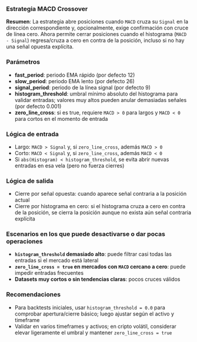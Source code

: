 ### Estrategia MACD Crossover

**Resumen**: La estrategia abre posiciones cuando `MACD` cruza su `Signal` en la dirección correspondiente y, opcionalmente, exige confirmación con cruce de línea cero. Ahora permite cerrar posiciones cuando el histograma (`MACD - Signal`) regresa/cruza a cero en contra de la posición, incluso si no hay una señal opuesta explícita.

### Parámetros
- **fast_period**: periodo EMA rápido (por defecto 12)
- **slow_period**: periodo EMA lento (por defecto 26)
- **signal_period**: periodo de la línea signal (por defecto 9)
- **histogram_threshold**: umbral mínimo absoluto del histograma para validar entradas; valores muy altos pueden anular demasiadas señales (por defecto 0.001)
- **zero_line_cross**: si es true, requiere `MACD > 0` para largos y `MACD < 0` para cortos en el momento de entrada

### Lógica de entrada
- Largo: `MACD > Signal` y, si `zero_line_cross`, además `MACD > 0`
- Corto: `MACD < Signal` y, si `zero_line_cross`, además `MACD < 0`
- Si `abs(Histogram) < histogram_threshold`, se evita abrir nuevas entradas en esa vela (pero no fuerza cierres)

### Lógica de salida
- Cierre por señal opuesta: cuando aparece señal contraria a la posición actual
- Cierre por histograma en cero: si el histograma cruza a cero en contra de la posición, se cierra la posición aunque no exista aún señal contraria explícita

### Escenarios en los que puede desactivarse o dar pocas operaciones
- **`histogram_threshold` demasiado alto**: puede filtrar casi todas las entradas si el mercado está lateral
- **`zero_line_cross = true` en mercados con `MACD` cercano a cero**: puede impedir entradas frecuentes
- **Datasets muy cortos o sin tendencias claras**: pocos cruces válidos

### Recomendaciones
- Para backtests iniciales, usar `histogram_threshold = 0.0` para comprobar apertura/cierre básico; luego ajustar según el activo y timeframe
- Validar en varios timeframes y activos; en cripto volátil, considerar elevar ligeramente el umbral y mantener `zero_line_cross = true`


